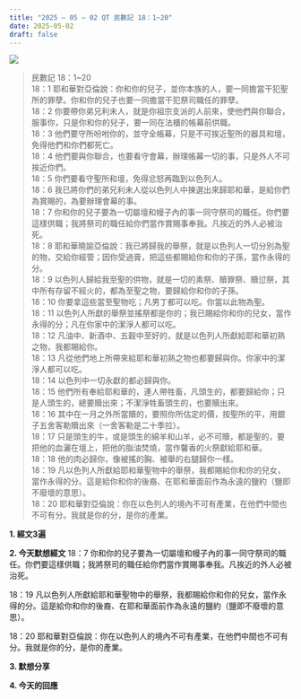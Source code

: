 ```yaml
---
title: "2025 – 05 – 02 QT 民數記 18：1~20"
date: 2025-05-02
draft: false
---
```


![](/images/qt.jpg)

> 民數記 18：1\~20  
> 18：1 耶和華對亞倫說：你和你的兒子，並你本族的人，要一同擔當干犯聖所的罪孽。你和你的兒子也要一同擔當干犯祭司職任的罪孽。  
> 18：2 你要帶你弟兄利未人，就是你祖宗支派的人前來，使他們與你聯合，服事你，只是你和你的兒子，要一同在法櫃的帳幕前供職。  
> 18：3 他們要守所吩咐你的，並守全帳幕，只是不可挨近聖所的器具和壇，免得他們和你們都死亡。  
> 18：4 他們要與你聯合，也要看守會幕，辦理帳幕一切的事，只是外人不可挨近你們。  
> 18：5 你們要看守聖所和壇，免得忿怒再臨到以色列人。  
> 18：6 我已將你們的弟兄利未人從以色列人中揀選出來歸耶和華，是給你們為賞賜的，為要辦理會幕的事。  
> 18：7 你和你的兒子要為一切屬壇和幔子內的事一同守祭司的職任。你們要這樣供職；我將祭司的職任給你們當作賞賜事奉我。凡挨近的外人必被治死。  
> 18：8 耶和華曉諭亞倫說：我已將歸我的舉祭，就是以色列人一切分別為聖的物，交給你經管；因你受過膏，把這些都賜給你和你的子孫，當作永得的分。  
> 18：9 以色列人歸給我至聖的供物，就是一切的素祭、贖罪祭、贖愆祭，其中所有存留不經火的，都為至聖之物，要歸給你和你的子孫。  
> 18：10 你要拿這些當至聖物吃；凡男丁都可以吃。你當以此物為聖。  
> 18：11 以色列人所獻的舉祭並搖祭都是你的；我已賜給你和你的兒女，當作永得的分；凡在你家中的潔淨人都可以吃。  
> 18：12 凡油中、新酒中、五穀中至好的，就是以色列人所獻給耶和華初熟之物，我都賜給你。  
> 18：13 凡從他們地上所帶來給耶和華初熟之物也都要歸與你。你家中的潔淨人都可以吃。  
> 18：14 以色列中一切永獻的都必歸與你。  
> 18：15 他們所有奉給耶和華的，連人帶牲畜，凡頭生的，都要歸給你；只是人頭生的，總要贖出來；不潔淨牲畜頭生的，也要贖出來。  
> 18：16 其中在一月之外所當贖的，要照你所估定的價，按聖所的平，用銀子五舍客勒贖出來（一舍客勒是二十季拉）。  
> 18：17 只是頭生的牛，或是頭生的綿羊和山羊，必不可贖，都是聖的，要把他的血灑在壇上，把他的脂油焚燒，當作馨香的火祭獻給耶和華。  
> 18：18 他的肉必歸你，像被搖的胸、被舉的右腿歸你一樣。  
> 18：19 凡以色列人所獻給耶和華聖物中的舉祭，我都賜給你和你的兒女，當作永得的分。這是給你和你的後裔、在耶和華面前作為永遠的鹽約（鹽即不廢壞的意思）。  
> 18：20 耶和華對亞倫說：你在以色列人的境內不可有產業，在他們中間也不可有分。我就是你的分，是你的產業。  

**1. 經文3遍**


**2. 今天默想經文**
18：7 你和你的兒子要為一切屬壇和幔子內的事一同守祭司的職任。你們要這樣供職；我將祭司的職任給你們當作賞賜事奉我。凡挨近的外人必被治死。

18：19 凡以色列人所獻給耶和華聖物中的舉祭，我都賜給你和你的兒女，當作永得的分。這是給你和你的後裔、在耶和華面前作為永遠的鹽約（鹽即不廢壞的意思）。

18：20 耶和華對亞倫說：你在以色列人的境內不可有產業，在他們中間也不可有分。我就是你的分，是你的產業。

**3. 默想分享**

**4. 今天的回應**

